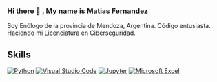 ### Hi there 👋 , My name is Matias Fernandez

Soy Enólogo de la provincia de Mendoza, Argentina. Código entusiasta. Haciendo mi Licenciatura en Ciberseguridad.
<!--
**m4lbec/m4lbec** is a ✨ _special_ ✨ repository because its `README.md` (this file) appears on your GitHub profile.

Soy Enologo de la provincia de Mendoza, Argentina. Codigo entusiasta. Haciendo mi Licenciatura en Ciberseguridad.

- 🔭 I’m currently working on ...
- 🌱 I’m currently learning ...
- 👯 I’m looking to collaborate on ...
- 🤔 I’m looking for help with ...
- 💬 Ask me about ...
- 📫 How to reach me: ...
- 😄 Pronouns: ...
- ⚡ Fun fact: ...
-->

## Skills
[![Python](https://img.shields.io/badge/Python-3776AB?style=for-the-badge&logo=python&logoColor=white&labelColor=101010)]()
[![Visual Studio Code](https://img.shields.io/badge/VisualStudioCode-007ACC?style=for-the-badge&logo=visualstudiocode&logoColor=white&labelColor=101010)]()
[![Jupyter](https://img.shields.io/badge/Jupyter-F37626?style=for-the-badge&logo=jupyter&logoColor=white&labelColor=101010)]()
[![Microsoft Excel](https://img.shields.io/badge/MicrosoftExcel-217346?style=for-the-badge&logo=microsoftexcel&logoColor=white&labelColor=101010)]()

